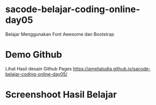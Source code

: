 # sacode-belajar-coding-online-day05
Belajar Menggunakan Font Awesome dan  Bootstrap 

# Demo Github 
Lihat Hasil desain Github Pages https://amelialudia.github.io/sacode-belajar-coding-online-day05/

# Screenshoot Hasil Belajar

